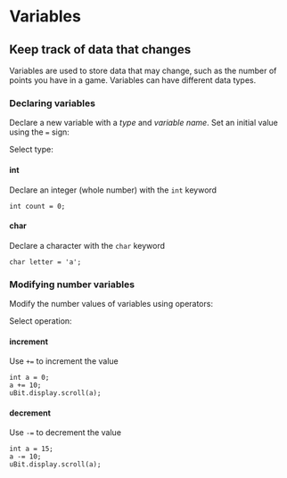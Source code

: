 # Variables
## Keep track of data that changes

Variables are used to store data that may change, such as the number of points you have in a game. Variables can have different data types.

### Declaring variables
Declare a new variable with a *type* and *variable name*. Set an initial value using the `=` sign:

Select type:
#### int
Declare an integer (whole number) with the `int` keyword
```
int count = 0;
```

#### char
Declare a character with the `char` keyword
```
char letter = 'a';
```

### Modifying number variables
Modify the number values of variables using operators:

Select operation:
#### increment
Use `+=` to increment the value
```
int a = 0;
a += 10;
uBit.display.scroll(a);
```

#### decrement
Use `-=` to decrement the value
```
int a = 15;
a -= 10;
uBit.display.scroll(a);
```